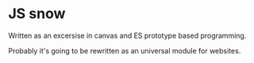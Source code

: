 # JS snow

Written as an excersise in canvas and ES prototype based programming.

Probably it's going to be rewritten as an universal module for websites.